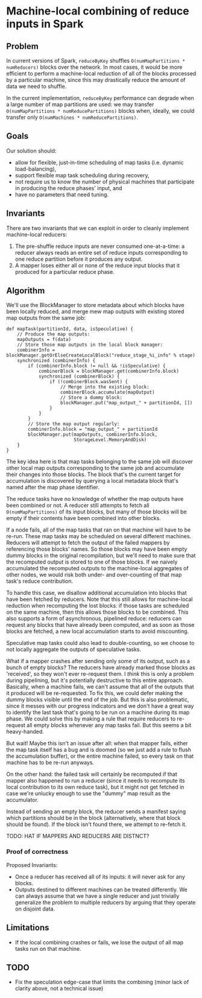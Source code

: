# Machine-local combining of reduce inputs in Spark

## Problem

In current versions of Spark, `reduceByKey` shuffles `O(numMapPartitions * numReducers)` blocks over the network.  In most cases, it would be more efficient to perform a machine-local reduction of all of the blocks processed by a particular machine, since this may drastically reduce the amount of data we need to shuffle.

In the current implementation, `reduceByKey` performance can degrade when a large number of map partitions are used: we may transfer `O(numMapPartitions * numReducePartitions)` blocks when, ideally, we could transfer only `O(numMachines * numReducePartitions)`.


## Goals

Our solution should:

- allow for flexible, just-in-time scheduling of map tasks (i.e. dynamic load-balancing),
- support flexible map task scheduling during recovery,
- not require us to know the number of physical machines that participate in producing the reduce phases' input, and
- have no parameters that need tuning. 

## Invariants

There are two invariants that we can exploit in order to cleanly implement machine-local reducers:

1. The pre-shuffle reduce inputs are never consumed one-at-a-time: a reducer always reads an entire set of reduce inputs corresponding to one reduce partition before it produces any output.
2. A mapper loses either all or none of the reduce input blocks that it produced for a particular reduce phase.



## Algorithm

We'll use the BlockManager to store metadata about which blocks have been locally reduced, and merge mew map outputs with existing stored map outputs from the same job:

```
def mapTask(partitionId, data, isSpeculative) {
    // Produce the map outputs:
    mapOutputs = f(data)
    // Store those map outputs in the local block manager:
    combinerInfo = blockManager.getOrElseCreateLocalBlock("reduce_stage_%i_info" % stage)
    synchronized (combinerInfo) {
        if (combinerInfo.block != null && !isSpeculative) {
            combinerBlock = blockManager.get(combinerInfo.block)
            synchronized (combinerBlock) {
                if (!combinerBlock.wasSent) {
                    // Merge into the existing block:
                    combinerBlock.accumulate(mapOutput)
                    // Store a dummy block:
                    blockManager.put("map_output_" + partitionId, [])
                }
            }
        }
        // Store the map output regularly:
        combinerInfo.block = "map_output_" + partitionId
        blockManager.put(mapOutputs, combinerInfo.block,
                         StorageLevel.MemoryAndDisk)
    }
}    
```

The key idea here is that map tasks belonging to the same job will discover other local map outputs corresponding to the same job and accumulate their changes into those blocks.  The block that's the current target for accumulation is discovered by querying a local metadata block that's named after the map phase identifier.

The reduce tasks have no knowledge of whether the map outputs have been combined or not.  A reducer still attempts to fetch all `O(numMapPartitions)` of its input blocks, but many of those blocks will be empty if their contents have been combined into other blocks.

If a node fails, all of the map tasks that ran on that machine will have to be re-run.  These map tasks may be scheduled on several different machines.  Reducers will attempt to fetch the output of the failed mappers by referencing those blocks' names.  So those blocks may have been empty dummy blocks in the original recompilation, but we'll need to make sure that the recomputed output is stored to one of those blocks.  If we naively accumulated the recomputed outputs to the machine-local aggregates of other nodes, we would risk both under- and over-counting of that map task's reduce contribution.

To handle this case, we disallow additional accumulation into blocks that have been fetched by reducers.  Note that this still allows for machine-local reduction when recomputing the lost blocks: if those tasks are scheduled on the same machine, then this allows those blocks to be combined.  This also supports a form of asynchronous, pipelined reduce: reducers can request any blocks that have already been computed, and as soon as those blocks are fetched, a new local accumulation starts to avoid miscounting.

Speculative map tasks could also lead to double-counting, so we choose to not locally aggregate the outputs of speculative tasks.

What if a mapper crashes after sending only some of its output, such as a bunch of empty blocks?  The reducers have already marked those blocks as 'received', so they won't ever re-request them. I _think_ this is only a problem during pipelining, but it's potentially destructive to this entire approach.  Basically, when a machine fails, we can't assume that all of the outputs that it produced will be re-requested.  To fix this, we could defer making the dummy blocks visible until the end of the job.  But this is also problematic, since it messes with our progress indicators and we don't have a great way to identify the last task that's going to be run on a machine during its map phase.  We could solve this by making a rule that require reducers to re-request all empty blocks whenever any map tasks fail.  But this seems a bit heavy-handed.  

But wait!  Maybe this isn't an issue after all: when that mapper fails, either the map task itself has a bug and is doomed (so we just add a rule to flush the accumulation buffer), or the entire machine failed, so every task on that machine has to be re-run anyways.

On the other hand: the failed task will certainly be recomputed if that mapper also happened to run a reducer (since it needs to recompute its local contribution to its own reduce task), but it might not get fetched in case we're unlucky enough to use the "dummy" map result as the accumulator.

Instead of sending an empty block, the reducer sends a manifest saying which partitions should be in the block (alternatively, where that block should be found).  If the block isn't found there, we attempt to re-fetch it.

TODO: HAT IF MAPPERS AND REDUCERS ARE DISTNCT?

### Proof of correctness

Proposed Invariants:

- Once a reducer has received all of its inputs: it will never ask for any blocks.
- Outputs destined to different machines can be treated differently.  We can always assume that we have a single reducer and just trivially generalize the problem to multiple reducers by arguing that they operate on disjoint data.

## Limitations

- If the local combining crashes or fails, we lose the output of all map tasks run on that machine.

## TODO

- Fix the speculation edge-case that limits the combining (minor lack of clarity above, not a technical issue)